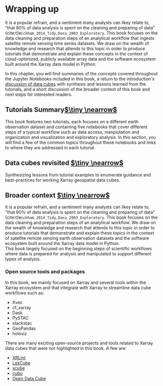 # Wrapping up

It is a popular refrain, and a sentiment many analysts can likey relate to, "that 80% of data analysis is spent on the cleaning and preparing of data" {cite:t}`Wickham_2014_Tidy,Dasu_2003_Exploratory`. This book focuses on the data cleaning and preparation steps of an analytical workflow that ingests satellite remote sensing time series datasets. We draw on the wealth of knowledge and research that attends to this topic in order to produce tutorials that demonstrate and explain these concepts in the context of cloud-optimized, publicly available array data and the software ecosystem built around the Xarray data model in Python. 

In this chapter, you will find summaries of the concepts covered throughout the Jupyter Notebooks included in this book, a return to the introduction's [discussion of data cubes](../background/data_cubes.md) with synthesis and lessons learned from the tutorials, and a short discussion of the broader context of this book and next steps for interested readers. 

## Tutorials Summary[$\tiny \nearrow$](summary.md)

This book features two tutorials, each focuses on a different earth observation dataset and containing five notebooks that cover different steps of a typical workflow such as data access, manpiulation and organizatoin and visualization and exploratory analysis. In this section, you will find a few of the common topics throughout these notebooks and links to where they are addressed in each tutorial. 

## Data cubes revisited [$\tiny \nearrow$](datacubes_revisited.md)

Synthesizing lessons from tutorial examples to enumerate guidance and best-practices for working Xarray geospatial data cubes.

## Broader context [$\tiny \nearrow$]()

It is a popular refrain, and a sentiment many analysts can likey relate to, "that 80% of data analysis is spent on the cleaning and preparing of data" {cite:t}`Wickham_2014_Tidy,Dasu_2003_Exploratory`. This book focuses on the data cleaning and preparation steps of an analytical workflow. We draw on the wealth of knowledge and research that attends to this topic in order to produce tutorials that demonstrate and explain these topics in the context of satellite remote sensing earth observation datasets and the software ecosystem built around the Xarray data model in Python.  
This book largely focused on the beginning steps of scientific workflows where data is prepared for analysis and manipulated to support different types of analysis. 

### Open source tools and packages
In this book, we mainly focused on Xarray and several tools within the Xarray ecosystem and that integrate with Xarray to streamline data cube workflows such as:
- Xvec  
- cf_xarray   
- Dask   
- PySTAC   
- stackstac   
- GeoPandas  
- holoviz

There are many exciting open-source projects and tools related to Xarray data cubes that were not highlighted in this book. A few are:
- [XRLint](https://github.com/bcdev/xrlint)
- [LexCube](https://www.lexcube.org/)
- [xcube](https://xcube.readthedocs.io/en/latest/)
- [cubo](https://github.com/ESDS-Leipzig/cubo)
- [Open Data Cube](https://opendatacube.readthedocs.io/en/latest/index.html)

